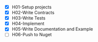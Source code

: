 - [x] H01-Setup projects
- [x] H02-Write Contracts
- [x] H03-Write Tests
- [x] H04-Implement
- [x] H05-Write Documentation and Example
- [ ] H06-Push to Nuget
